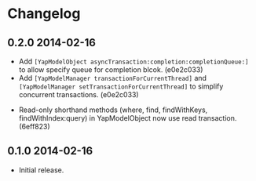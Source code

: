 # Changelog

0.2.0 2014-02-16
------------------

+ Add ``[YapModelObject asyncTransaction:completion:completionQueue:]`` to allow specify queue for completion blcok. (e0e2c033)
+ Add ``[YapModelManager transactionForCurrentThread]`` and ``[YapModelManager setTransactionForCurrentThread]`` to simplify concurrent transactions. (e0e2c033)
* Read-only shorthand methods (where, find, findWithKeys, findWithIndex:query) in YapModelObject now use read transaction. (6eff823)

0.1.0 2014-02-16
------------------

+ Initial release.